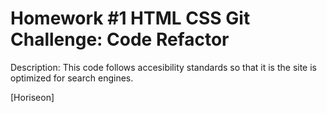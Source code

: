 # Homework #1 HTML CSS Git Challenge: Code Refactor
Description: This code follows accesibility standards so that it is the site is optimized for search engines.

[Horiseon]